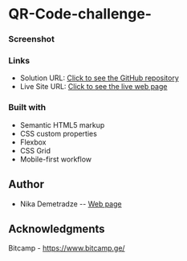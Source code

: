 # QR-Code-challenge-

### Screenshot

### Links
- Solution URL: [Click to see the GitHub repository](https://github.com/nickdemetradze/QR-Code-challenge-)
- Live Site URL: [Click to see the live web page](https://nickdemetradze.github.io/QR-Code-challenge-/)

### Built with

- Semantic HTML5 markup
- CSS custom properties
- Flexbox
- CSS Grid
- Mobile-first workflow


## Author
- Nika Demetradze -- [Web page](https://nickdemetradze.github.io/QR-Code-challenge-/)


## Acknowledgments
Bitcamp - https://www.bitcamp.ge/
